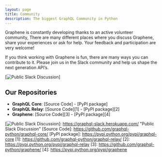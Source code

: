 ```yaml
---
layout: page
title: Community
description: The biggest GraphQL Community in Python
---
```


Graphene is constantly developing thanks to an active volunteer community, There are many different places where you discuss Graphene, share your experiences or ask for help. Your feedback and participation are very welcome!

If you think working with Graphene is fun, there are many ways you can contribute to it. Please join us in the Slack community and help us shape the next generation API’s.

[![Public Slack Discussion]]

## Our Repositories

-   **GraphQL Core**: [Source Code] - [PyPI package]
-   **GraphQL Relay**: [Source Code][1] - [PyPI package][2]
-   **Graphene**: [Source Code][3] - [PyPI package][4]

  [Public Slack Discussion]: https://graphql-slack.herokuapp.com/badge.svg
  [![Public Slack Discussion]]: https://graphql-slack.herokuapp.com/ "Public Slack Discussion"
  [Source Code]: https://github.com/graphql-python/graphql-core/
  [PyPI package]: https://pypi.python.org/pypi/graphql-core
  [1]: https://github.com/graphql-python/graphql-relay/
  [2]: https://pypi.python.org/pypi/graphql-relay
  [3]: https://github.com/graphql-python/graphene/
  [4]: https://pypi.python.org/pypi/graphene
